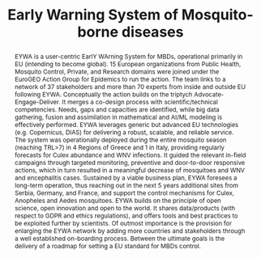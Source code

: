 ---
layout: project_page
title: "Early Warning System of Mosquito-borne diseases"
responsibles: "Andrea Pugliese"
coordinators: "National Observatory of Athens"
sponsor: "EC_EISMEA"
tender: "H2020-Epidemics-EICPrize-2020"
begin: "13/12/2021"
end: "12/12/2022"
partners: "Univerzitet u Novom Sadu Medicinski Fakultet, Entente interdepartementale pour la demoustication du littoral méditerranée, Bernhard-Nocht-Institut Fuer Tropenmedizin, Kommunale Aktionsgemeinschaft zur Bek?mpfung der Schnakenplage e.V., Dimitris Vallianatos, Ecodev, Scientific Veterinary Institute 'Novi Sad', Poljoprivredni fakultet, Univerzitet, Istituto Zooprofilattico Sperimentale delle Venezie, Fondazione Edmund Mach, University of Thessaly, Aristotle University of Thessaloniki , University of Patras, Università degli Studi di Trento"
abstract: "EYWA is a user-centric EarlY WArning System for MBDs, operational primarily in EU (intending to become global). 15 European organizations from Public Health, Mosquito Control, Private, and Research domains were joined under the EuroGEO Action Group for Epidemics to run the action. The team links to a network of 37 stakeholders and more than 70 experts from inside and outside EU following EYWA. Conceptually the action builds on the triptych Advocate-Engage-Deliver. It merges a co-design process with scientific/technical competencies. Needs, gaps and capacities are identified, while big data gathering, fusion and assimilation in mathematical and AI/ML modeling is effectively performed. EYWA leverages generic but advanced EU technologies (e.g. Copernicus, DIAS) for delivering a robust, scalable, and reliable service. The system was operationally deployed during the entire mosquito season (reaching TRL>7) in 4 Regions of Greece and 1 in Italy, providing regularly forecasts for Culex abundance and WNV infections. It guided the relevant in-field campaigns through targeted monitoring, preventive and door-to-door responsive actions, which in turn resulted in a meaningful decrease of mosquitoes and WNV and encephalitis cases. Sustained by a viable business plan, EYWA foresees a long-term operation, thus reaching out in the next 5 years additional sites from Serbia, Germany, and France, and support the control mechanisms for Culex, Anopheles and Aedes mosquitoes. EYWA builds on the principle of open science, open innovation and open to the world. It shares data/products (with respect to GDPR and ethics regulations), and offers tools and best practices to be exploited further by scientists. Of outmost importance is the provision for enlarging the EYWA network by adding more countries and stakeholders through a well established on-boarding process. Between the ultimate goals is the delivery of a roadmap for setting a EU standard for MBDs control."
---